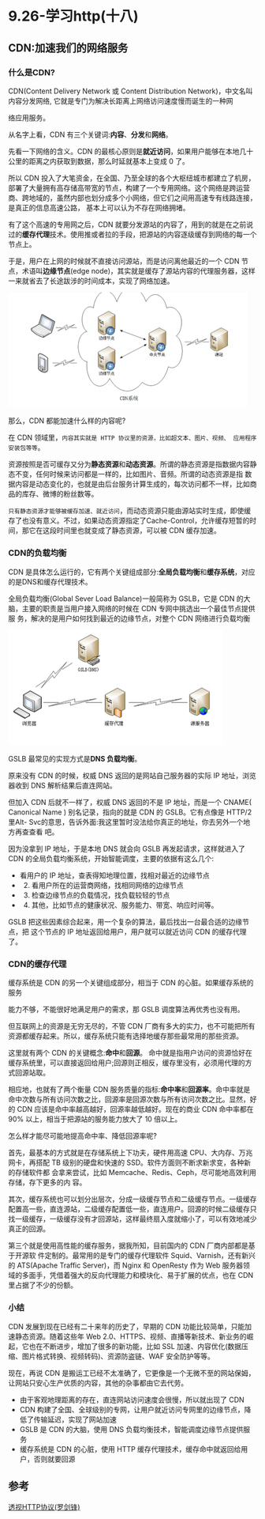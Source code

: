 # 9.26-学习http(十八)

##  **CDN:加速我们的网络服务**

### **什么是CDN**?

CDN(Content Delivery Network 或 Content Distribution Network)，中文名叫内容分发网络, 它就是专门为解决长距离上网络访问速度慢而诞生的一种网

络应用服务。

从名字上看，CDN 有三个关键词:**内容**、**分发**和**网络**。

先看一下网络的含义。CDN 的最核心原则是**就近访问**，如果用户能够在本地几十公里的距离之内获取到数据，那么时延就基本上变成 0 了。

所以 CDN 投入了大笔资金，在全国、乃至全球的各个大枢纽城市都建立了机房，部署了大量拥有高存储高带宽的节点，构建了一个专用网络。这个网络是跨运营商、跨地域的，虽然内部也划分成多个小网络，但它们之间用高速专有线路连接，是真正的信息高速公路， 基本上可以认为不存在网络拥堵。

有了这个高速的专用网之后，CDN 就要分发源站的内容了，用到的就是在之前说过的**缓存代理**技术。使用推或者拉的手段，把源站的内容逐级缓存到网络的每一个节点上。

于是，用户在上网的时候就不直接访问源站，而是访问离他最近的一个 CDN 节点，术语叫**边缘节点**(edge node)，其实就是缓存了源站内容的代理服务器，这样一来就省去了长途跋涉的时间成本，实现了网络加速。

<img src="./assets/image-20220926105221200.png" alt="image-20220926105221200" style="zoom:50%;" />

那么，CDN 都能加速什么样的内容呢?

在 CDN 领域里，`内容其实就是 HTTP 协议里的资源，比如超文本、图片、视频、 应用程序安装包等等`。

资源按照是否可缓存又分为**静态资源**和**动态资源**。所谓的静态资源是指数据内容静态不变，任何时候来访问都是一样的，比如图片、音频。所谓的动态资源是指 数据内容是动态变化的，也就是由后台服务计算生成的，每次访问都不一样，比如商品的库存、微博的粉丝数等。

`只有静态资源才能够被缓存加速、就近访问`，而动态资源只能由源站实时生成，即使缓存了也没有意义。不过，如果动态资源指定了Cache-Control，允许缓存短暂的时 间，那它在这段时间里也就变成了静态资源，可以被 CDN 缓存加速。



### **CDN的负载均衡**

CDN 是具体怎么运行的，它有两个关键组成部分:**全局负载均衡**和**缓存系统**，对应的是DNS和缓存代理技术。

全局负载均衡(Global Sever Load Balance)一般简称为 GSLB，它是 CDN 的大 脑，主要的职责是当用户接入网络的时候在 CDN 专网中挑选出一个最佳节点提供服 务，解决的是用户如何找到最近的边缘节点，对整个 CDN 网络进行负载均衡

<img src="./assets/image-20220926105531720.png" alt="image-20220926105531720" style="zoom:50%;" />

GSLB 最常见的实现方式是**DNS 负载均衡**。

原来没有 CDN 的时候，权威 DNS 返回的是网站自己服务器的实际 IP 地址，浏览器收到 DNS 解析结果后直连网站。

但加入 CDN 后就不一样了，权威 DNS 返回的不是 IP 地址，而是一个 CNAME( Canonical Name ) 别名记录，指向的就是 CDN 的 GSLB。它有点像是 HTTP/2 里Alt- Svc的意思，告诉外面:我这里暂时没法给你真正的地址，你去另外一个地方再查查看 吧。

因为没拿到 IP 地址，于是本地 DNS 就会向 GSLB 再发起请求，这样就进入了 CDN 的全局负载均衡系统，开始智能调度，主要的依据有这么几个:

- 看用户的 IP 地址，查表得知地理位置，找相对最近的边缘节点
- 2. 看用户所在的运营商网络，找相同网络的边缘节点
- 3. 检查边缘节点的负载情况，找负载较轻的节点
- 4. 其他，比如节点的健康状况、服务能力、带宽、响应时间等。

GSLB 把这些因素综合起来，用一个复杂的算法，最后找出一台最合适的边缘节点，把 这个节点的 IP 地址返回给用户，用户就可以就近访问 CDN 的缓存代理了。

### **CDN的缓存代理**

缓存系统是 CDN 的另一个关键组成部分，相当于 CDN 的心脏。如果缓存系统的服务

能力不够，不能很好地满足用户的需求，那 GSLB 调度算法再优秀也没有用。

但互联网上的资源是无穷无尽的，不管 CDN 厂商有多大的实力，也不可能把所有资源都缓存起来。所以，缓存系统只能有选择地缓存那些最常用的那些资源。

这里就有两个 CDN 的关键概念:**命中**和**回源**。 命中就是指用户访问的资源恰好在缓存系统里，可以直接返回给用户;回源则正相反，缓存里没有，必须用代理的方式回源站取。

相应地，也就有了两个衡量 CDN 服务质量的指标:**命中率**和**回源率**。命中率就是命中次数与所有访问次数之比，回源率是回源次数与所有访问次数之比。显然，好的 CDN 应该是命中率越高越好，回源率越低越好。现在的商业 CDN 命中率都在 90% 以上，相当于把源站的服务能力放大了 10 倍以上。

怎么样才能尽可能地提高命中率、降低回源率呢?

首先，最基本的方式就是在存储系统上下功夫，硬件用高速 CPU、大内存、万兆网卡，再搭配 TB 级别的硬盘和快速的 SSD。软件方面则不断求新求变，各种新的存储软件都 会拿来尝试，比如 Memcache、Redis、Ceph，尽可能地高效利用存储，存下更多的内 容。

其次，缓存系统也可以划分出层次，分成一级缓存节点和二级缓存节点。一级缓存配置高一些，直连源站，二级缓存配置低一些，直连用户。回源的时候二级缓存只找一级缓存，一级缓存没有才回源站，这样最终扇入度就缩小了，可以有效地减少真正的回源。

第三个就是使用高性能的缓存服务，据我所知，目前国内的 CDN 厂商内部都是基于开源软 件定制的。最常用的是专门的缓存代理软件 Squid、Varnish，还有新兴的 ATS(Apache Traffic Server)，而 Nginx 和 OpenResty 作为 Web 服务器领域的多面手，凭借着强大的反向代理能力和模块化、易于扩展的优点，也在 CDN 里占据了不少的份额。

### **小结**

CDN 发展到现在已经有二十来年的历史了，早期的 CDN 功能比较简单，只能加速静态资源。随着这些年 Web 2.0、HTTPS、视频、直播等新技术、新业务的崛起，它也在不断进步，增加了很多的新功能，比如 SSL 加速、内容优化(数据压缩、图片格式转换、视频转码)、资源防盗链、WAF 安全防护等等。

现在，再说 CDN 是搬运工已经不太准确了，它更像是一个无微不至的网站保姆，让网站只安心生产优质的内容，其他的杂事都由它去代劳。

- 由于客观地理距离的存在，直连网站访问速度会很慢，所以就出现了 CDN
- CDN 构建了全国、全球级别的专网，让用户就近访问专网里的边缘节点，降低了传输延迟，实现了网站加速
- GSLB 是 CDN 的大脑，使用 DNS 负载均衡技术，智能调度边缘节点提供服务
- 缓存系统是 CDN 的心脏，使用 HTTP 缓存代理技术，缓存命中就返回给用户，否则就要回源

## 参考

[透视HTTP协议(罗剑锋)](https://time.geekbang.org/column/intro/100029001)